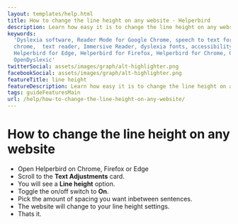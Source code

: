 ```yaml
---
layout: templates/help.html
title: How to change the line height on any website - Helperbird
description: Learn how easy it is to change the line height on any website.
keywords:
  'Dyslexia software, Reader Mode for Google Chrome, speech to text for chrome, Text to speech for
  chrome,  text reader, Immersive Reader, dyslexia fonts, accessibility software, dyslexia software,
  Helperbird for Edge, Helperbird for Firefox, Helperbird for Chrome, Opendyslexic for Chrome,
  OpenDyslexic'
twitterSocial: assets/images/graph/alt-highlighter.png
facebookSocial: assets/images/graph/alt-highlighter.png
featureTitle: line height
featureDescription: Learn how easy it is to change the line height on any website.
tags: guideFeaturesMain
url: /help/how-to-change-the-line-height-on-any-website/
---
```


# How to change the line height on any website

- Open Helperbird on Chrome, Firefox or Edge
- Scroll to the **Text Adjustments** card.
- You will see a **Line height** option.
- Toggle the on/off switch to **On**.
- Pick the amount of spacing you want inbetween sentences.
- The website will change to your line height settings.
- Thats it.
